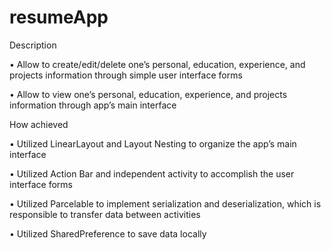 # resumeApp

Description

•	Allow to create/edit/delete one’s personal, education, experience, and projects information through simple user interface forms	

•	Allow to view one’s personal, education, experience, and projects information through app’s main interface							            

How achieved

•	Utilized LinearLayout and Layout Nesting to organize the app’s main interface

•	Utilized Action Bar and independent activity to accomplish the user interface forms

•	Utilized Parcelable to implement serialization and deserialization, which is responsible to transfer data between activities

•	Utilized SharedPreference to save data locally
